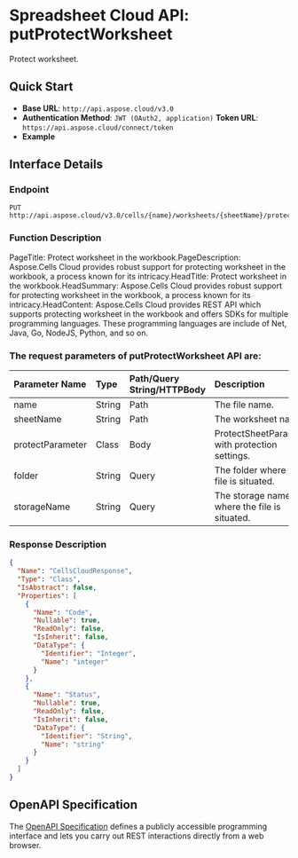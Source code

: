# **Spreadsheet Cloud API: putProtectWorksheet**

Protect worksheet. 


## **Quick Start**

- **Base URL**: `http://api.aspose.cloud/v3.0`
- **Authentication Method**: `JWT (OAuth2, application)`  **Token URL**: `https://api.aspose.cloud/connect/token`
- **Example** 

## **Interface Details**

### **Endpoint** 

```
PUT http://api.aspose.cloud/v3.0/cells/{name}/worksheets/{sheetName}/protection
```
### **Function Description**
PageTitle: Protect worksheet in the workbook.PageDescription: Aspose.Cells Cloud provides robust support for protecting worksheet in the workbook, a process known for its intricacy.HeadTitle: Protect worksheet in the workbook.HeadSummary: Aspose.Cells Cloud provides robust support for protecting worksheet in the workbook, a process known for its intricacy.HeadContent: Aspose.Cells Cloud provides REST API which supports protecting worksheet in the workbook and offers SDKs for multiple programming languages. These programming languages are include of Net, Java, Go, NodeJS, Python, and so on.

### The request parameters of **putProtectWorksheet** API are: 

| Parameter Name | Type | Path/Query String/HTTPBody | Description | 
| :- | :- | :- |:- | 
|name|String|Path|The file name.|
|sheetName|String|Path|The worksheet name.|
|protectParameter|Class|Body|ProtectSheetParameter with protection settings.|
|folder|String|Query|The folder where the file is situated.|
|storageName|String|Query|The storage name where the file is situated.|

### **Response Description**
```json
{
  "Name": "CellsCloudResponse",
  "Type": "Class",
  "IsAbstract": false,
  "Properties": [
    {
      "Name": "Code",
      "Nullable": true,
      "ReadOnly": false,
      "IsInherit": false,
      "DataType": {
        "Identifier": "Integer",
        "Name": "integer"
      }
    },
    {
      "Name": "Status",
      "Nullable": true,
      "ReadOnly": false,
      "IsInherit": false,
      "DataType": {
        "Identifier": "String",
        "Name": "string"
      }
    }
  ]
}
```


## OpenAPI Specification

The [OpenAPI Specification](https://reference.aspose.cloud/cells/#/WorksheetsController/PutProtectWorksheet) defines a publicly accessible programming interface and lets you carry out REST interactions directly from a web browser.
